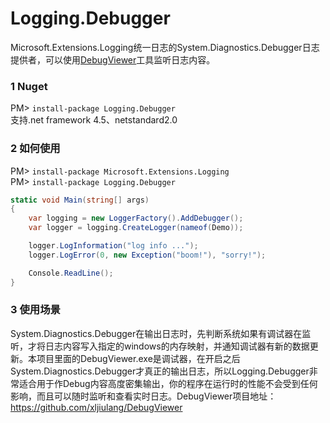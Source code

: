 # Logging.Debugger
Microsoft.Extensions.Logging统一日志的System.Diagnostics.Debugger日志提供者，可以使用[DebugViewer](https://github.com/xljiulang/Microsoft.Extensions.Logging.Debugger/blob/master/DebugViewer.exe?raw=true)工具监听日志内容。

### 1 Nuget
PM> `install-package Logging.Debugger`
<br/>支持.net framework 4.5、netstandard2.0

### 2 如何使用
PM> `install-package Microsoft.Extensions.Logging`<br/>
PM> `install-package Logging.Debugger`

```c#
static void Main(string[] args)
{
    var logging = new LoggerFactory().AddDebugger();
    var logger = logging.CreateLogger(nameof(Demo));

    logger.LogInformation("log info ...");
    logger.LogError(0, new Exception("boom!"), "sorry!");

    Console.ReadLine();
}
```

### 3 使用场景
System.Diagnostics.Debugger在输出日志时，先判断系统如果有调试器在监听，才将日志内容写入指定的windows的内存映射，并通知调试器有新的数据更新。本项目里面的DebugViewer.exe是调试器，在开启之后System.Diagnostics.Debugger才真正的输出日志，所以Logging.Debugger非常适合用于作Debug内容高度密集输出，你的程序在运行时的性能不会受到任何影响，而且可以随时监听和查看实时日志。DebugViewer项目地址：https://github.com/xljiulang/DebugViewer
